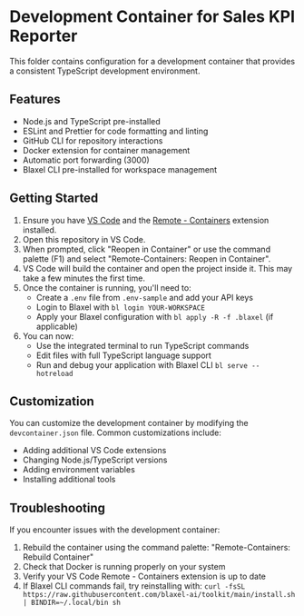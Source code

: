 # Development Container for Sales KPI Reporter

This folder contains configuration for a development container that provides a consistent TypeScript development environment.

## Features

- Node.js and TypeScript pre-installed
- ESLint and Prettier for code formatting and linting
- GitHub CLI for repository interactions
- Docker extension for container management
- Automatic port forwarding (3000)
- Blaxel CLI pre-installed for workspace management

## Getting Started

1. Ensure you have [VS Code](https://code.visualstudio.com/) and the [Remote - Containers](https://marketplace.visualstudio.com/items?itemName=ms-vscode-remote.remote-containers) extension installed.
2. Open this repository in VS Code.
3. When prompted, click "Reopen in Container" or use the command palette (F1) and select "Remote-Containers: Reopen in Container".
4. VS Code will build the container and open the project inside it. This may take a few minutes the first time.
5. Once the container is running, you'll need to:
   - Create a `.env` file from `.env-sample` and add your API keys
   - Login to Blaxel with `bl login YOUR-WORKSPACE`
   - Apply your Blaxel configuration with `bl apply -R -f .blaxel` (if applicable)
6. You can now:
   - Use the integrated terminal to run TypeScript commands
   - Edit files with full TypeScript language support
   - Run and debug your application with Blaxel CLI `bl serve --hotreload`

## Customization

You can customize the development container by modifying the `devcontainer.json` file. Common customizations include:

- Adding additional VS Code extensions
- Changing Node.js/TypeScript versions
- Adding environment variables
- Installing additional tools

## Troubleshooting

If you encounter issues with the development container:

1. Rebuild the container using the command palette: "Remote-Containers: Rebuild Container"
2. Check that Docker is running properly on your system
3. Verify your VS Code Remote - Containers extension is up to date
4. If Blaxel CLI commands fail, try reinstalling with: `curl -fsSL https://raw.githubusercontent.com/blaxel-ai/toolkit/main/install.sh | BINDIR=~/.local/bin sh`
